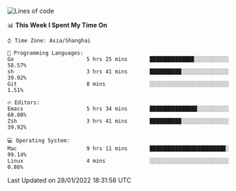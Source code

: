 <!--START_SECTION:waka-->
![Lines of code](https://img.shields.io/badge/From%20Hello%20World%20I%27ve%20Written-22%20Thousand%20lines%20of%20code-blue)

📊 **This Week I Spent My Time On** 

```text
⌚︎ Time Zone: Asia/Shanghai

💬 Programming Languages: 
Go                       5 hrs 25 mins       ██████████████░░░░░░░░░░░   58.57% 
sh                       3 hrs 41 mins       ██████████░░░░░░░░░░░░░░░   39.92% 
Git                      8 mins              ░░░░░░░░░░░░░░░░░░░░░░░░░   1.51%

🔥 Editors: 
Emacs                    5 hrs 34 mins       ███████████████░░░░░░░░░░   60.08% 
Zsh                      3 hrs 41 mins       ██████████░░░░░░░░░░░░░░░   39.92%

💻 Operating System: 
Mac                      9 hrs 11 mins       ████████████████████████░   99.14% 
Linux                    4 mins              ░░░░░░░░░░░░░░░░░░░░░░░░░   0.86%

```


 Last Updated on 28/01/2022 18:31:58 UTC
<!--END_SECTION:waka-->

